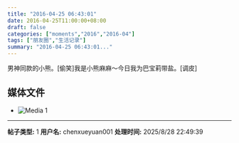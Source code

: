 ```yaml
---
title: "2016-04-25 06:43:01"
date: 2016-04-25T11:00:00+08:00
draft: false
categories: ["moments","2016","2016-04"]
tags: ["朋友圈","生活记录"]
summary: "2016-04-25 06:43:01..."
---
```


男神同款的小熊。[偷笑]我是小熊麻麻～今日我为巴宝莉带盐。[调皮]

## 媒体文件

- ![Media 1](/Moments/photos/2016-04-25/201604250643010.jpg)

---

**帖子类型:** 1
**用户名:** chenxueyuan001
**处理时间:** 2025/8/28 22:49:39